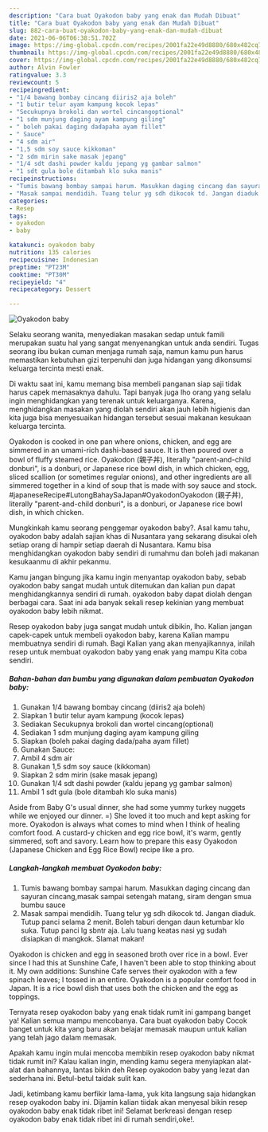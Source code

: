 ```yaml
---
description: "Cara buat Oyakodon baby yang enak dan Mudah Dibuat"
title: "Cara buat Oyakodon baby yang enak dan Mudah Dibuat"
slug: 882-cara-buat-oyakodon-baby-yang-enak-dan-mudah-dibuat
date: 2021-06-06T06:38:51.702Z
image: https://img-global.cpcdn.com/recipes/2001fa22e49d8880/680x482cq70/oyakodon-baby-foto-resep-utama.jpg
thumbnail: https://img-global.cpcdn.com/recipes/2001fa22e49d8880/680x482cq70/oyakodon-baby-foto-resep-utama.jpg
cover: https://img-global.cpcdn.com/recipes/2001fa22e49d8880/680x482cq70/oyakodon-baby-foto-resep-utama.jpg
author: Alvin Fowler
ratingvalue: 3.3
reviewcount: 5
recipeingredient:
- "1/4 bawang bombay cincang diiris2 aja boleh"
- "1 butir telur ayam kampung kocok lepas"
- "Secukupnya brokoli dan wortel cincangoptional"
- "1 sdm munjung daging ayam kampung giling"
- " boleh pakai daging dadapaha ayam fillet"
- " Sauce"
- "4 sdm air"
- "1,5 sdm soy sauce kikkoman"
- "2 sdm mirin sake masak jepang"
- "1/4 sdt dashi powder kaldu jepang yg gambar salmon"
- "1 sdt gula bole ditambah klo suka manis"
recipeinstructions:
- "Tumis bawang bombay sampai harum. Masukkan daging cincang dan sayuran cincang,masak sampai setengah matang, siram dengan smua bumbu sauce"
- "Masak sampai mendidih. Tuang telur yg sdh dikocok td. Jangan diaduk. Tutup panci selama 2 menit. Boleh taburi dengan daun ketumbar klo suka. Tutup panci lg sbntr aja. Lalu tuang keatas nasi yg sudah disiapkan di mangkok. Slamat makan!"
categories:
- Resep
tags:
- oyakodon
- baby

katakunci: oyakodon baby 
nutrition: 135 calories
recipecuisine: Indonesian
preptime: "PT23M"
cooktime: "PT30M"
recipeyield: "4"
recipecategory: Dessert

---
```



![Oyakodon baby](https://img-global.cpcdn.com/recipes/2001fa22e49d8880/680x482cq70/oyakodon-baby-foto-resep-utama.jpg)

Selaku seorang wanita, menyediakan masakan sedap untuk famili merupakan suatu hal yang sangat menyenangkan untuk anda sendiri. Tugas seorang ibu bukan cuman menjaga rumah saja, namun kamu pun harus memastikan kebutuhan gizi terpenuhi dan juga hidangan yang dikonsumsi keluarga tercinta mesti enak.

Di waktu  saat ini, kamu memang bisa membeli panganan siap saji tidak harus capek memasaknya dahulu. Tapi banyak juga lho orang yang selalu ingin menghidangkan yang terenak untuk keluarganya. Karena, menghidangkan masakan yang diolah sendiri akan jauh lebih higienis dan kita juga bisa menyesuaikan hidangan tersebut sesuai makanan kesukaan keluarga tercinta. 

Oyakodon is cooked in one pan where onions, chicken, and egg are simmered in an umami-rich dashi-based sauce. It is then poured over a bowl of fluffy steamed rice. Oyakodon (親子丼), literally &#34;parent-and-child donburi&#34;, is a donburi, or Japanese rice bowl dish, in which chicken, egg, sliced scallion (or sometimes regular onions), and other ingredients are all simmered together in a kind of soup that is made with soy sauce and stock. #japaneseRecipe#LutongBahaySaJapan#OyakodonOyakodon (親子丼), literally &#34;parent-and-child donburi&#34;, is a donburi, or Japanese rice bowl dish, in which chicken.

Mungkinkah kamu seorang penggemar oyakodon baby?. Asal kamu tahu, oyakodon baby adalah sajian khas di Nusantara yang sekarang disukai oleh setiap orang di hampir setiap daerah di Nusantara. Kamu bisa menghidangkan oyakodon baby sendiri di rumahmu dan boleh jadi makanan kesukaanmu di akhir pekanmu.

Kamu jangan bingung jika kamu ingin menyantap oyakodon baby, sebab oyakodon baby sangat mudah untuk ditemukan dan kalian pun dapat menghidangkannya sendiri di rumah. oyakodon baby dapat diolah dengan berbagai cara. Saat ini ada banyak sekali resep kekinian yang membuat oyakodon baby lebih nikmat.

Resep oyakodon baby juga sangat mudah untuk dibikin, lho. Kalian jangan capek-capek untuk membeli oyakodon baby, karena Kalian mampu membuatnya sendiri di rumah. Bagi Kalian yang akan menyajikannya, inilah resep untuk membuat oyakodon baby yang enak yang mampu Kita coba sendiri.

<!--inarticleads1-->

##### Bahan-bahan dan bumbu yang digunakan dalam pembuatan Oyakodon baby:

1. Gunakan 1/4 bawang bombay cincang (diiris2 aja boleh)
1. Siapkan 1 butir telur ayam kampung (kocok lepas)
1. Sediakan Secukupnya brokoli dan wortel cincang(optional)
1. Sediakan 1 sdm munjung daging ayam kampung giling
1. Siapkan  (boleh pakai daging dada/paha ayam fillet)
1. Gunakan  Sauce:
1. Ambil 4 sdm air
1. Gunakan 1,5 sdm soy sauce (kikkoman)
1. Siapkan 2 sdm mirin (sake masak jepang)
1. Gunakan 1/4 sdt dashi powder (kaldu jepang yg gambar salmon)
1. Ambil 1 sdt gula (bole ditambah klo suka manis)


Aside from Baby G&#39;s usual dinner, she had some yummy turkey nuggets while we enjoyed our dinner. =) She loved it too much and kept asking for more. Oyakodon is always what comes to mind when I think of healing comfort food. A custard-y chicken and egg rice bowl, it&#39;s warm, gently simmered, soft and savory. Learn how to prepare this easy Oyakodon (Japanese Chicken and Egg Rice Bowl) recipe like a pro. 

<!--inarticleads2-->

##### Langkah-langkah membuat Oyakodon baby:

1. Tumis bawang bombay sampai harum. Masukkan daging cincang dan sayuran cincang,masak sampai setengah matang, siram dengan smua bumbu sauce
1. Masak sampai mendidih. Tuang telur yg sdh dikocok td. Jangan diaduk. Tutup panci selama 2 menit. Boleh taburi dengan daun ketumbar klo suka. Tutup panci lg sbntr aja. Lalu tuang keatas nasi yg sudah disiapkan di mangkok. Slamat makan!


Oyakodon is chicken and egg in seasoned broth over rice in a bowl. Ever since I had this at Sunshine Cafe, I haven&#39;t been able to stop thinking about it. My own additions: Sunshine Cafe serves their oyakodon with a few spinach leaves; I tossed in an entire. Oyakodon is a popular comfort food in Japan. It is a rice bowl dish that uses both the chicken and the egg as toppings. 

Ternyata resep oyakodon baby yang enak tidak rumit ini gampang banget ya! Kalian semua mampu mencobanya. Cara buat oyakodon baby Cocok banget untuk kita yang baru akan belajar memasak maupun untuk kalian yang telah jago dalam memasak.

Apakah kamu ingin mulai mencoba membikin resep oyakodon baby nikmat tidak rumit ini? Kalau kalian ingin, mending kamu segera menyiapkan alat-alat dan bahannya, lantas bikin deh Resep oyakodon baby yang lezat dan sederhana ini. Betul-betul taidak sulit kan. 

Jadi, ketimbang kamu berfikir lama-lama, yuk kita langsung saja hidangkan resep oyakodon baby ini. Dijamin kalian tiidak akan menyesal bikin resep oyakodon baby enak tidak ribet ini! Selamat berkreasi dengan resep oyakodon baby enak tidak ribet ini di rumah sendiri,oke!.

